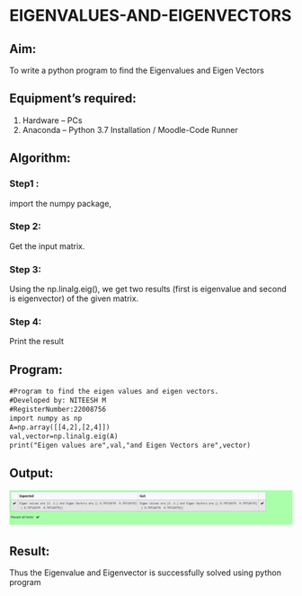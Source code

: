 # EIGENVALUES-AND-EIGENVECTORS
## Aim:
To write a python program to find the Eigenvalues and Eigen Vectors
## Equipment’s required:
1. 	Hardware – PCs
2. 	Anaconda – Python 3.7 Installation / Moodle-Code Runner
## Algorithm:
### Step1 :
 import the numpy package,
### Step 2:
 Get the input matrix.   
### Step 3:
 Using the np.linalg.eig(),  we get two results (first is eigenvalue and second is eigenvector) of the given matrix.
### Step 4:
 Print the result
    

## Program:
```
#Program to find the eigen values and eigen vectors.
#Developed by: NITEESH M
#RegisterNumber:22008756
import numpy as np
A=np.array([[4,2],[2,4]])
val,vector=np.linalg.eig(A)
print("Eigen values are",val,"and Eigen Vectors are",vector)

```

## Output:
![eig](Eigen.png)

## Result:
Thus the Eigenvalue and Eigenvector is successfully solved using python program
